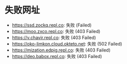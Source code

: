 # 失败网址
- https://ssd.zockq.repl.co: 失败 (Failed)
- https://moo.zxco.repl.co: 失败 (403
Failed)
- https://v.chavir.repl.co: 失败 (403
Failed)
- https://oko-limkon.cloud.okteto.net: 失败 (502
Failed)
- https://mization.edpjg.repl.co: 失败 (403
Failed)
- https://deo.babox.repl.co: 失败 (403
Failed)
